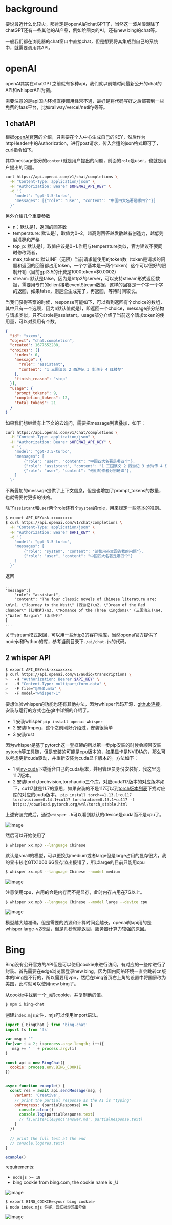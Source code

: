 # background
要说最近什么比较火，那肯定是openAI的chatGPT了，当然这一波AI浪潮除了chatGPT还有一些其他的AI产品，例如绘图类的AI，还有new bing的chat等。

一般我们都在浏览器的chat窗口中直接chat，但是想要将其集成到自己的系统中，就需要调用其API。
# openAI
openAI其实在chatGPT之前就有多种api，我们就以前端时间最新公开的chat的API和whisperAPI为例。

需要注意的是api国内环境直接调用经常不通，最好是将代码写好之后部署到一些免费的faas平台，比如railway/vercel/netlify等等。

## 1 chatAPI
根据[openAI官网](https://platform.openai.com/docs/api-reference/chat/create?lang=curl)的介绍，只需要在个人中心生成自己的KEY，然后作为httpHeader中的Authorization，进行post请求，传入合适的json格式即可了，curl指令如下。

其中message部分的`content`就是用户提出的问题，前面的`role`是user，也就是用户提出的问题。
```bash
curl https://api.openai.com/v1/chat/completions \
  -H "Content-Type: application/json" \
  -H "Authorization: Bearer $OPENAI_API_KEY" \
  -d '{
    "model": "gpt-3.5-turbo",
    "messages": [{"role": "user", "content": "中国四大名著是哪四个"}]
  }'
```
另外介绍几个重要参数
- n：默认是1，返回的回答数
- temperature: 默认是1，取值为0~2，越高则回答越发散越有创造力，越低则越准确和严格
- top_p: 默认是1，取值应该是0~1.作用与temperature类似，官方建议不要同时修改两者，
- max_tokens: 默认INF（无限）当前请求能使用的token数（token是请求的问题和返回的回答都占用token，一个字基本是一两个token）这个可以很好的限制开销（目前gpt3.5的计费是1000token=$0.0002）
- stream: 默认是false，因为是http2的server，可以支持stream形式返回数据，需要用专门的client接收eventStream数据，这样的回答是一个字一个字的返回，如果false，则是全生成完了，再返回，等待时间较长。

当我们获得答案的时候，response可能如下，可以看到返回有个choice的数组，其中只有一个选项，因为n默认值就是1，即返回一个choice，message部分结构与请求类似，只不过role是assistant。usage部分介绍了当前这个请求token的使用量，可以对费用有个数。
```json
{
  "id": "xxxxx",
  "object": "chat.completion",
  "created": 1677652288,
  "choices": [{
    "index": 0,
    "message": {
      "role": "assistant",
      "content": "1 三国演义 2 西游记 3 水浒传 4 红楼梦"
    },
    "finish_reason": "stop"
  }],
  "usage": {
    "prompt_tokens": 9,
    "completion_tokens": 12,
    "total_tokens": 21
  }
}
```

如果我们想继续有上下文的去询问，需要把message列表叠加，如下：
```bash
curl https://api.openai.com/v1/chat/completions \
  -H "Content-Type: application/json" \
  -H "Authorization: Bearer $OPENAI_API_KEY" \
  -d '{
    "model": "gpt-3.5-turbo",
    "messages": [
        {"role": "user", "content": "中国四大名著是哪四个"},
        {"role": "assistant", "content": "1 三国演义 2 西游记 3 水浒传 4 红楼梦"},
        {"role": "user", "content": "他们的作者分别是谁"},
    ]
  }'
```
不断叠加的message提供了上下文信息，但是也增加了prompt_tokens的数量，也就需要付更多的钱咯。

除了`assistant`和`user`两个role还有个`system`的role，用来规定一些基本的准则。
```bash
$ export API_KEY=sk-xxxxxxxxx
$ curl https://api.openai.com/v1/chat/completions \
  -H "Content-Type: application/json" \
  -H "Authorization: Bearer $API_KEY" \
  -d '{
    "model": "gpt-3.5-turbo",
    "messages": [
        {"role": "system", "content": "请都用英文回答我的问题"},
        {"role": "user", "content": "中国四大名著是哪四个"}
    ]
  }'
```
返回
```
...
"message":{
    "role": "assistant",
    "content": "The four classic novels of Chinese literature are: \n\n1. \"Journey to the West\" (西游记)\n2. \"Dream of the Red Chamber\" (红楼梦)\n3. \"Romance of the Three Kingdoms\" (三国演义)\n4. \"Water Margin\" (水浒传)"
}
...
```

关于stream模式返回，可以用一些http2的客户端库，当然openai官方提供了nodejs和Python的库，参考当前目录下`./ai/chat.js`的代码。
## 2 whisper API
```bash
$ export API_KEY=sk-xxxxxxxxx
$ curl https://api.openai.com/v1/audio/transcriptions \
>   -H "Authorization: Bearer $API_KEY" \
>   -H "Content-Type: multipart/form-data" \
>   -F file="@测试.m4a" \
>   -F model="whisper-1"
```

要想体验whisper的功能也还有其他办法，因为whisper代码开源，[github连接](https://github.com/openai/whisper)，安装与运行的方式也在git中详细的介绍了。
- 1 安装whisper `pip install openai-whisper`
- 2 安装ffmpeg，这个之前刚好介绍过，安装很简单
- 3 安装rust

因为whisper是基于pytorch这一套框架的所以第一步pip安装的时候会顺带安装pytorch等工具链，但是安装的可能是cpu版本的，如果显卡是NVIDIA的，那么可以考虑更新cuda驱动，并重新安装为cuda显卡版本的。方法如下：
- 1 到[nv-cuda](https://developer.nvidia.com/cuda-11-7-0-download-archive?target_os=Windows&target_arch=x86_64)下载适合自己的cuda版本，并用管理员身份安装好，我这里选11.7版本。
- 2 安装torch,torchvision,torchaudio三个库，对应cuda117版本的对应版本如下，cu117就是11.7的意思，如果安装的不是117可以到[torch版本列表](https://download.pytorch.org/whl/)下找对应库的对应的cuda版本。
`pip install torch==1.13.1+cu117 torchvision==0.14.1+cu117 torchaudio==0.13.1+cu117 -f https://download.pytorch.org/whl/torch_stable.html`

上述安装完成后，通过`whisper -h`可以看到默认的device是cuda而不是cpu了。

![image](https://i.imgur.com/Dwt27jm.png)

然后可以开始使用了
```bash
$ whisper xx.mp3 --language Chinese
```
默认是small的模型，可以更换为medium或者large但是large占用的显存很大，我的显卡较老GTX1060 6G显存溢出报错了，所以large的目前只能用cpu
```bash
$ whisper xx.mp3 --language Chinese --model medium
```
![image](https://i.imgur.com/l8By3AH.png)

注意使用cpu，占用的会是内存而不是显存，此时内存占用在7G以上。
```bash
$ whisper xx.mp3 --language Chinese --model large --device cpu
```
![image](https://i.imgur.com/Vt9iikJ.png)

模型越大越准确，但是需要的资源和计算时间会越长。openai的api用的是whisper large-v2模型，但是几秒就能返回，服务器计算力较强的原因。

# Bing
Bing没有公开官方的API但是可以使用cookie来进行访问，有对应的一些库进行了封装。首先需要在edge浏览器登录new bing，因为国内网络环境一直会跳转cn版本的bing是不行的，所以需要用vpn，然后在bing首页右上角的设置中将国家改为美国，此时就可以使用new bing了。

从cookie中找到一个`_U`的cookie，并复制他的值。

```bash
$ npm i bing-chat
```
创建`index.mjs`文件，mjs可以使用import语法。
```js
import { BingChat } from 'bing-chat'
import fs from 'fs'

var msg = ""
for(var i = 2; i<process.argv.length; i++){
   msg += ' ' + process.argv[i]
}

const api = new BingChat({
  cookie: process.env.BING_COOKIE
})


async function example() {
  const res = await api.sendMessage(msg, {
    variant: 'Creative',
    // print the partial response as the AI is "typing"
    onProgress: (partialResponse) => {
      console.clear()
      console.log(partialResponse.text)
      // fs.writeFileSync('answer.md', partialResponse.text)
    }
  })
  
  // print the full text at the end
  // console.log(res.text)
}

example()
```
requirements: 
- `nodejs >= 18`
- bing cookie from bing.com, the cookie name is _U

![image](https://i.imgur.com/bfwkm9z.png)

```shell
$ export BING_COOKIE=<your bing cookie>
$ node index.mjs 你好，西红柿炒鸡蛋咋做
```
![image](https://i.imgur.com/YxOFrqJ.gif)